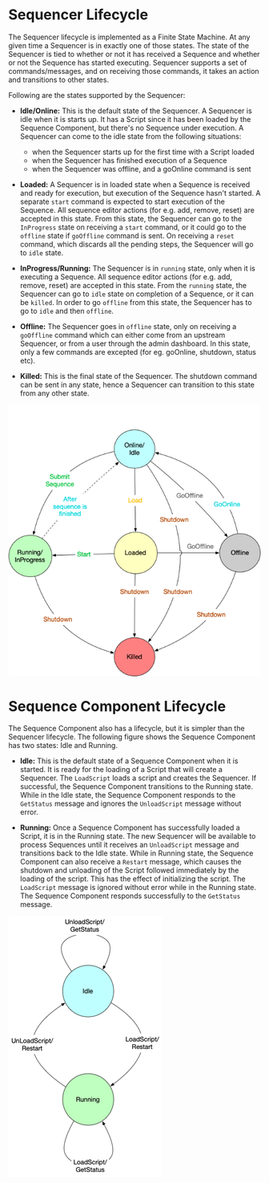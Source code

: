 # Sequencer Lifecycle

The Sequencer lifecycle is implemented as a Finite State Machine. At any given time a Sequencer is in exactly
one of those states. The state of the Sequencer is tied to whether or not it has received a Sequence and whether
or not the Sequence has started executing. Sequencer supports a set of commands/messages, and on receiving those commands, it
takes an action and transitions to other states. 

Following are the states supported by the Sequencer:

* **Idle/Online:** This is the default state of the Sequencer. A Sequencer is idle when it is starts up. It has a Script since it
has been loaded by the Sequence Component, but there's no Sequence under execution.
A Sequencer can come to the idle state from the following situations:

    * when the Sequencer starts up for the first time with a Script loaded
    * when the Sequencer has finished execution of a Sequence
    * when the Sequencer was offline, and a goOnline command is sent

* **Loaded:** A Sequencer is in loaded state when a Sequence is received and ready for execution, but execution of the Sequence hasn't started.
A separate `start` command is expected to start execution of the Sequence. 
All sequence editor actions (for e.g. add, remove, reset) are accepted in this state.
From this state, the Sequencer can go to the `InProgress` state
on receiving a `start` command, or it could go to the `offline` state if `goOffline` command is sent. On receiving a `reset` command,
which discards all the pending steps, the Sequencer will go to `idle` state.
 
* **InProgress/Running:** The Sequencer is in `running` state, only when it is executing a Sequence. All sequence editor actions
(for e.g. add, remove, reset) are accepted in this state. From the `running` state, the Sequencer can go to `idle` state on completion of a Sequence,
or it can be `killed`. In order to go `offline` from this state, the Sequencer has to go to `idle` and then `offline`.

* **Offline:** The Sequencer goes in `offline` state, only on receiving a `goOffline` command which can either come from an upstream
Sequencer, or from a user through the admin dashboard. In this state, only a few commands are excepted (for eg. goOnline, shutdown, status etc).   

* **Killed:** This is the final state of the Sequencer. The shutdown command can be sent in any state, hence a Sequencer can transition to this state
from any other state. 


![sequencer-state-transition](../../images/ocs/state-transition.png)

# Sequence Component Lifecycle

The Sequence Component also has a lifecycle, but it is simpler than the Sequencer lifecycle. The following
figure shows the Sequence Component has two states: Idle and Running.

* **Idle:** This is the default state of a Sequence Component when it is started. It is ready for the loading
of a Script that will create a Sequencer.  The `LoadScript` loads a script and creates the Sequencer. If successful, the Sequence
Component transitions to the Running state. While in the Idle state, the Sequence Component responds to the `GetStatus` message
and ignores the `UnloadScript` message without error.

* **Running:** Once a Sequence Component has successfully loaded a Script, it is in the Running state. The new
Sequencer will be available to process Sequences until it receives an `UnloadScript` message and transitions back
to the Idle state. While in Running state, the Sequence Component can also receive a `Restart` message, which causes
the shutdown and unloading of the Script followed immediately by the loading of the script. This has the effect of
initializing the script. The `LoadScript` message is ignored without error while in the Running state. The Sequence
Component responds successfully to the `GetStatus` message.


![sequencecomp-lifecycle](../../images/ocs/OCS-SeqCompLifecycle.png)
